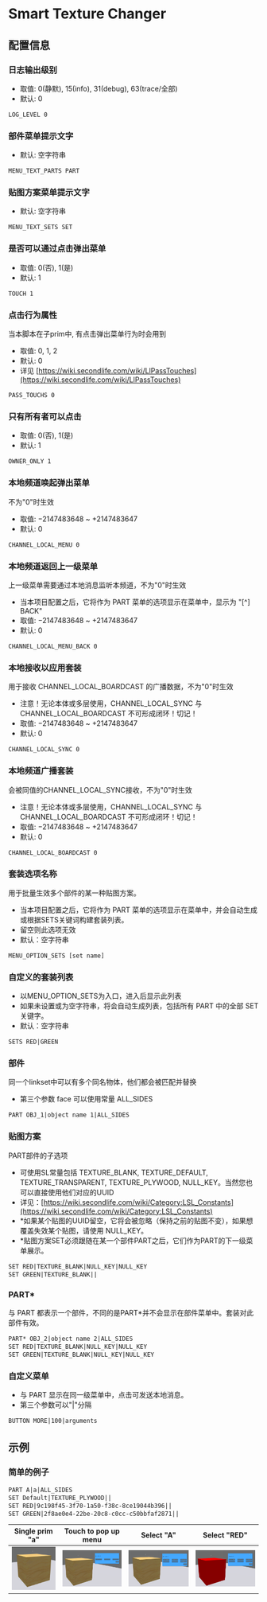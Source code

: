 # Smart Texture Changer

## 配置信息

### 日志输出级别

- 取值: 0(静默), 15(info), 31(debug), 63(trace/全部)
- 默认: 0

```lsl
LOG_LEVEL 0
```

### 部件菜单提示文字

- 默认: 空字符串

```lsl
MENU_TEXT_PARTS PART
```

### 贴图方案菜单提示文字

- 默认: 空字符串

```lsl
MENU_TEXT_SETS SET
```

### 是否可以通过点击弹出菜单

- 取值: 0(否), 1(是)
- 默认: 1

```lsl
TOUCH 1
```

### 点击行为属性

当本脚本在子prim中, 有点击弹出菜单行为时会用到

- 取值: 0, 1, 2
- 默认: 0
- 详见 [https://wiki.secondlife.com/wiki/LlPassTouches](https://wiki.secondlife.com/wiki/LlPassTouches)

```lsl
PASS_TOUCHS 0
```

### 只有所有者可以点击

- 取值: 0(否), 1(是)
- 默认: 1

```lsl
OWNER_ONLY 1
```

### 本地频道唤起弹出菜单

不为"0"时生效

- 取值: −2147483648 ~ +2147483647
- 默认: 0

```lsl
CHANNEL_LOCAL_MENU 0
```

### 本地频道返回上一级菜单

上一级菜单需要通过本地消息监听本频道，不为"0"时生效

- 当本项目配置之后，它将作为 PART 菜单的选项显示在菜单中，显示为 "[^] BACK"
- 取值: −2147483648 ~ +2147483647
- 默认: 0

```lsl
CHANNEL_LOCAL_MENU_BACK 0
```

### 本地接收以应用套装

用于接收 CHANNEL_LOCAL_BOARDCAST 的广播数据，不为"0"时生效

- 注意！无论本体或多层使用，CHANNEL_LOCAL_SYNC 与 CHANNEL_LOCAL_BOARDCAST 不可形成闭环！切记！
- 取值: −2147483648 ~ +2147483647
- 默认: 0

```lsl
CHANNEL_LOCAL_SYNC 0
```

### 本地频道广播套装

会被同值的CHANNEL_LOCAL_SYNC接收，不为"0"时生效

- 注意！无论本体或多层使用，CHANNEL_LOCAL_SYNC 与 CHANNEL_LOCAL_BOARDCAST 不可形成闭环！切记！
- 取值: −2147483648 ~ +2147483647
- 默认: 0

```lsl
CHANNEL_LOCAL_BOARDCAST 0
```

### 套装选项名称

用于批量生效多个部件的某一种贴图方案。

- 当本项目配置之后，它将作为 PART 菜单的选项显示在菜单中，并会自动生成或根据SETS关键词构建套装列表。
- 留空则此选项无效
- 默认：空字符串

```lsl
MENU_OPTION_SETS [set name]
```

### 自定义的套装列表

- 以MENU_OPTION_SETS为入口，进入后显示此列表
- 如果未设置或为空字符串，将会自动生成列表，包括所有 PART 中的全部 SET 关键字。
- 默认：空字符串

```lsl
SETS RED|GREEN
```

### 部件

同一个linkset中可以有多个同名物体，他们都会被匹配并替换

- 第三个参数 face 可以使用常量 ALL_SIDES

```lsl
PART OBJ_1|object name 1|ALL_SIDES
```

### 贴图方案

PART部件的子选项

- 可使用SL常量包括 TEXTURE_BLANK, TEXTURE_DEFAULT, TEXTURE_TRANSPARENT, TEXTURE_PLYWOOD, NULL_KEY。当然您也可以直接使用他们对应的UUID
- 详见：[https://wiki.secondlife.com/wiki/Category:LSL_Constants](https://wiki.secondlife.com/wiki/Category:LSL_Constants)
- *如果某个贴图的UUID留空，它将会被忽略（保持之前的贴图不变），如果想覆盖失效某个贴图，请使用 NULL_KEY。
- *贴图方案SET必须跟随在某一个部件PART之后，它们作为PART的下一级菜单展示。

```lsl
SET RED|TEXTURE_BLANK|NULL_KEY|NULL_KEY
SET GREEN|TEXTURE_BLANK||
```

### PART*

与 PART 都表示一个部件，不同的是PART*并不会显示在部件菜单中。套装对此部件有效。

```lsl
PART* OBJ_2|object name 2|ALL_SIDES
SET RED|TEXTURE_BLANK|NULL_KEY|NULL_KEY
SET GREEN|TEXTURE_BLANK|NULL_KEY|NULL_KEY
```

### 自定义菜单

- 与 PART 显示在同一级菜单中，点击可发送本地消息。
- 第三个参数可以"|"分隔

```lsl
BUTTON MORE|100|arguments
```

## 示例

### 简单的例子

```lsl
PART A|a|ALL_SIDES
SET Default|TEXTURE_PLYWOOD||
SET RED|9c198f45-3f70-1a50-f38c-8ce19044b396||
SET GREEN|2f8ae0e4-22be-20c8-c0cc-c50bbfaf2871||
```

| Single prim "a" | Touch to pop up menu | Select "A" | Select "RED" |
|---|---|---|---|
| ![](img/E1-1.png) | ![](img/E1-2.png) | ![](img/E1-3.png) | ![](img/E1-4.png) |
